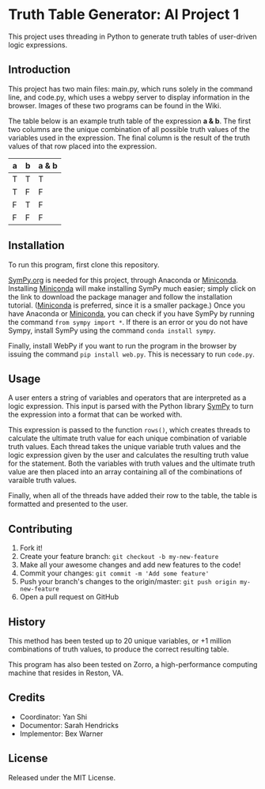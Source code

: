 # Truth Table Generator: AI Project 1

This project uses threading in Python to generate truth tables of user-driven logic expressions. 

## Introduction
This project has two main files: main.py, which runs solely in the command line, and code.py, which uses a webpy server to display information in the browser. Images of these two programs can be found in the Wiki.

The table below is an example truth table of the expression **a & b**. The first two columns are the unique combination of all possible truth values of the variables used in the expression. The final column is the result of the truth values of that row placed into the expression.

| a | b | a & b |
| --- |---| ---|
| T | T | T |
| T | F | F |
| F | T | F |
| F | F | F |

## Installation
To run this program, first clone this repository. 

<a href="http://www.sympy.org/en/index.html">SymPy.org</a> is needed for this project, through Anaconda or <a href="http://conda.pydata.org/docs/install/quick.html">Miniconda</a>. Installing <a href="http://conda.pydata.org/docs/install/quick.html">Miniconda</a> will make installing SymPy much easier; simply click on the link to download the package manager and follow the installation tutorial.
(<a href="http://conda.pydata.org/docs/install/quick.html">Miniconda</a> is preferred, since it is a smaller package.) 
Once you have Anaconda or <a href="http://conda.pydata.org/docs/install/quick.html">Miniconda</a>, you can check if you have SymPy by running the command `from sympy import *`. If there is an error or you do not have Sympy, install SymPy using the command `conda install sympy`.

Finally, install WebPy if you want to run the program in the browser by issuing the command `pip install web.py`. This is necessary to run `code.py`.

## Usage
A user enters a string of variables and operators that are interpreted as a logic expression. This input is parsed with the Python library <a href="http://www.sympy.org/en/index.html">SymPy</a> to turn the expression into a format that can be worked with. 

This expression is passed to the function `rows()`, which creates threads to calculate the ultimate truth value for each unique combination of variable truth values. Each thread takes the unique variable truth values and the logic expression given by the user and calculates the resulting truth value for the statement. Both the variables with truth values and the ultimate truth value are then placed into an array containing all of the combinations of varaible truth values.

Finally, when all of the threads have added their row to the table, the table is formatted and presented to the user.

## Contributing
1. Fork it!
2. Create your feature branch: `git checkout -b my-new-feature`
3. Make all your awesome changes and add new features to the code!
4. Commit your changes: `git commit -m 'Add some feature'`
5. Push your branch's changes to the origin/master: `git push origin my-new-feature`
6. Open a pull request on GitHub

## History
This method has been tested up to 20 unique variables, or +1 million combinations of truth values, to produce the correct resulting table.

This program has also been tested on Zorro, a high-performance computing machine that resides in Reston, VA. 

## Credits
- Coordinator: Yan Shi
- Documentor: Sarah Hendricks
- Implementor: Bex Warner

## License
Released under the MIT License.
